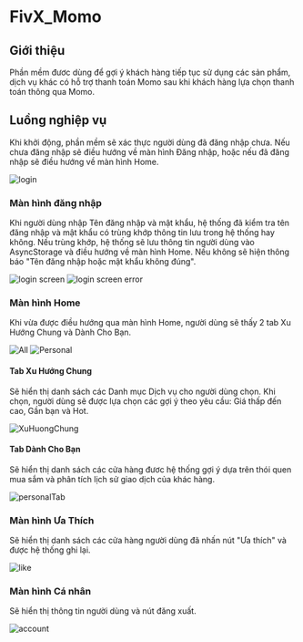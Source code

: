 # FivX_Momo
## Giới thiệu
Phần mềm đươc dùng để gợi ý khách hàng tiếp tục sử dụng các sản phẩm, dịch vụ khác có hỗ trợ thanh toán Momo sau khi khách hàng lựa chọn thanh toán thông qua Momo.
## Luồng nghiệp vụ
Khi khởi động, phần mềm sẽ xác thực người dùng đã đăng nhập chưa. Nếu chưa đăng nhập sẽ điều hướng về màn hình Đăng nhập, hoặc nếu đã đăng nhập sẽ điều hướng về màn hình Home.

![login](https://user-images.githubusercontent.com/43350564/66131655-03e11200-e61e-11e9-8ba5-4112e5f004d5.gif)

### Màn hình đăng nhập
Khi người dùng nhập Tên đăng nhập và mật khẩu, hệ thống đã kiểm tra tên đăng nhập và mật khẩu có trùng khớp thông tin lưu trong hệ thống hay không. Nếu trùng khớp, hệ thống sẽ lưu thông tin người dùng vào AsyncStorage và điều hướng về màn hình Home. Nếu không sẽ hiện thông báo "Tên đăng nhập hoặc mật khẩu không đúng".

![login screen](https://user-images.githubusercontent.com/43350564/66131927-7225d480-e61e-11e9-9526-209494f92e0a.gif)
![login screen error](https://user-images.githubusercontent.com/43350564/66132344-1c9df780-e61f-11e9-9641-798eedce6290.gif)

### Màn hình Home
Khi vừa được điều hướng qua màn hình Home, người dùng sẽ thấy 2 tab Xu Hướng Chung và Dành Cho Bạn.

![All](https://user-images.githubusercontent.com/43350564/66132912-03e21180-e620-11e9-8b4d-1bb5d9fa963d.gif)
![Personal](https://user-images.githubusercontent.com/43350564/66132852-e7de7000-e61f-11e9-95df-505ebf8b526e.gif)

#### Tab Xu Hướng Chung 
Sẽ hiển thị danh sách các Danh mục Dịch vụ cho người dùng chọn. Khi chọn, người dùng sẽ được lựa chọn các gợi ý theo yêu cầu:
Giá thấp đến cao, Gần bạn và Hot.

![XuHuongChung](https://user-images.githubusercontent.com/43350564/66133585-1f99e780-e621-11e9-8053-e729dddc3be9.gif)

#### Tab Dành Cho Bạn
Sẽ hiển thị danh sách các cửa hàng đươc hệ thống gợi ý dựa trên thói quen mua sắm và phân tích lịch sử giao dịch của khác hàng.

![personalTab](https://user-images.githubusercontent.com/43350564/66133997-cc746480-e621-11e9-98fe-f7a1987289c5.gif)

### Màn hình Ưa Thích
Sẽ hiển thị danh sách các cửa hàng người dùng đã nhấn nút "Ưa thích" và được hệ thống ghi lại.

![like](https://user-images.githubusercontent.com/43350564/66134262-3ee54480-e622-11e9-8945-8dd8685a85d9.gif)

### Màn hình Cá nhân
Sẽ hiển thị thông tin người dùng và nút đăng xuất.

![account](https://user-images.githubusercontent.com/43350564/66134490-9be0fa80-e622-11e9-80e8-52b652b3ab0e.gif)
